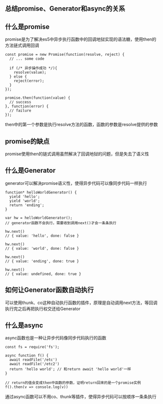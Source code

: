 ## 总结promise、Generator和async的关系

## 什么是promise
promise是为了解决es5中异步执行函数中的回调地狱实现的语法糖，使用then的方法链式调用回调
```
const promise = new Promise(function(resolve, reject) {
  // ... some code

  if (/* 异步操作成功 */){
    resolve(value);
  } else {
    reject(error);
  }
});

promise.then(function(value) {
  // success
}, function(error) {
  // failure
});
```
then中的第一个参数是执行resolve方法的函数，函数的参数是resolve提供的参数

## promise的缺点
promise使用then的链式调用虽然解决了回调地狱的问题，但是失去了语义性

## 什么是Generator
generator可以解决promise语义性，使得异步代码可以像同步代码一样执行
```
function* helloWorldGenerator() {
  yield 'hello';
  yield 'world';
  return 'ending';
}

var hw = helloWorldGenerator();
// generator函数不会执行，需要收到调用next()才会一条条执行

hw.next()
// { value: 'hello', done: false }

hw.next()
// { value: 'world', done: false }

hw.next()
// { value: 'ending', done: true }

hw.next()
// { value: undefined, done: true }
```

## 如何让Generator函数自动执行
可以使用thunk、co这种自动执行函数的插件，原理是自动调用next方法，等回调执行完之后再把执行权交还给Generator

## 什么是async
async函数也是一种让异步代码像同步代码执行的函数
```
const fs = require('fs');

async function f() {
  await readFile('/etc')
  await readFile('/etc2')
  return 'hello world'; // 和return await 'hello world'一样
}

// return的值会变成then中函数的参数，证明return回来的是一个promise实例
f().then(v => console.log(v))
```
通过async函数可以不用co、thunk等插件，使得异步代码可以按顺序一条条执行